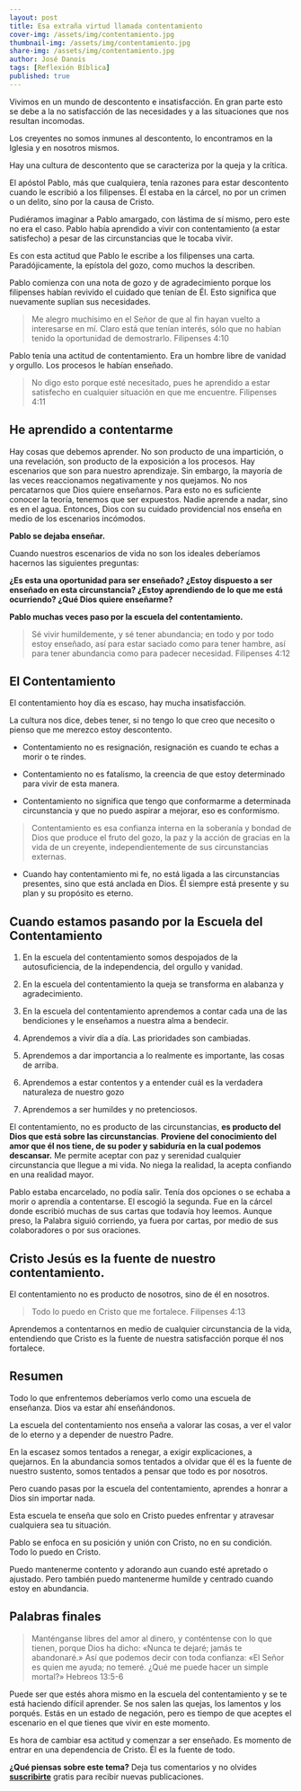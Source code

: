 ```yaml
---
layout: post
title: Esa extraña virtud llamada contentamiento
cover-img: /assets/img/contentamiento.jpg
thumbnail-img: /assets/img/contentamiento.jpg
share-img: /assets/img/contentamiento.jpg
author: José Danois
tags: [Reflexión Bíblica] 
published: true
---
```

Vivimos en un mundo de descontento e insatisfacción. En gran parte esto se debe a la no satisfacción de las necesidades y a las situaciones que nos resultan incomodas.

Los creyentes no somos inmunes al descontento, lo encontramos en la Iglesia y en nosotros mismos.

Hay una cultura de descontento que se caracteriza por la queja y la crítica.

El apóstol Pablo, más que cualquiera, tenía razones para estar descontento cuando le escribió a los filipenses. Él estaba en la cárcel, no por un crimen o un delito, sino por la causa de Cristo.

Pudiéramos imaginar a Pablo amargado, con lástima de sí mismo, pero este no era el caso. Pablo había aprendido a vivir con contentamiento (a estar satisfecho) a pesar de las circunstancias que le tocaba vivir.

Es con esta actitud que Pablo le escribe a los filipenses una carta. Paradójicamente, la epístola del gozo, como muchos la describen.

Pablo comienza con una nota de gozo y de agradecimiento porque los filipenses habían revivido el cuidado que tenían de Él. Esto significa que nuevamente suplían sus necesidades.

> Me alegro muchísimo en el Señor de que al fin hayan vuelto a interesarse en mí. Claro está que tenían interés, sólo que no habían tenido la oportunidad de demostrarlo. Filipenses 4:10

Pablo tenía una actitud de contentamiento. Era un hombre libre de vanidad y orgullo. Los procesos le habían enseñado.

> No digo esto porque esté necesitado, pues he aprendido a estar satisfecho en cualquier situación en que me encuentre. Filipenses 4:11

## **He aprendido a contentarme**

Hay cosas que debemos aprender. No son producto de una impartición, o una revelación, son producto de la exposición a los procesos. Hay escenarios que son para nuestro aprendizaje. Sin embargo, la mayoría de las veces reaccionamos negativamente y nos quejamos. No nos percatarnos que Dios quiere enseñarnos. Para esto no es suficiente conocer la teoría, tenemos que ser expuestos. Nadie aprende a nadar, sino es en el agua. Entonces, Dios con su cuidado providencial nos enseña en medio de los escenarios incómodos.

**Pablo se dejaba enseñar.**

Cuando nuestros escenarios de vida no son los ideales deberíamos hacernos las siguientes preguntas:

**¿Es esta una oportunidad para ser enseñado? ¿Estoy dispuesto a ser enseñado en esta circunstancia? ¿Estoy aprendiendo de lo que me está ocurriendo? ¿Qué Dios quiere enseñarme?**

**Pablo muchas veces paso por la escuela del contentamiento.**

> Sé vivir humildemente, y sé tener abundancia; en todo y por todo estoy enseñado, así para estar saciado como para tener hambre, así para tener abundancia como para padecer necesidad. Filipenses 4:12

## **El Contentamiento**

El contentamiento hoy día es escaso, hay mucha insatisfacción.

La cultura nos dice, debes tener, si no tengo lo que creo que necesito o pienso que me merezco estoy descontento.

-   Contentamiento no es resignación, resignación es cuando te echas a morir o te rindes.
    
-   Contentamiento no es fatalismo, la creencia de que estoy determinado para vivir de esta manera.
    
-   Contentamiento no significa que tengo que conformarme a determinada circunstancia y que no puedo aspirar a mejorar, eso es conformismo.
    
>Contentamiento es esa confianza interna en la soberanía y bondad de Dios que produce el fruto del gozo, la paz y la acción de gracias en la vida de un creyente, independientemente de sus circunstancias externas.
    
-   Cuando hay contentamiento mi fe, no está ligada a las circunstancias presentes, sino que está anclada en Dios. Él siempre está presente y su plan y su propósito es eterno.
    

## Cuando estamos pasando por la Escuela del Contentamiento

1.  En la escuela del contentamiento somos despojados de la autosuficiencia, de la independencia, del orgullo y vanidad.
    
2.  En la escuela del contentamiento la queja se transforma en alabanza y agradecimiento.
    
3.  En la escuela del contentamiento aprendemos a contar cada una de las bendiciones y le enseñamos a nuestra alma a bendecir.
    
4.  Aprendemos a vivir día a día. Las prioridades son cambiadas.
    
5.  Aprendemos a dar importancia a lo realmente es importante, las cosas de arriba.
    
6.  Aprendemos a estar contentos y a entender cuál es la verdadera naturaleza de nuestro gozo
    
7.  Aprendemos a ser humildes y no pretenciosos.
    

El contentamiento, no es producto de las circunstancias, **es producto del Dios que está sobre las circunstancias**. **Proviene del conocimiento del amor que él nos tiene, de su poder y sabiduría en la cual podemos descansar.** Me permite aceptar con paz y serenidad cualquier circunstancia que llegue a mi vida. No niega la realidad, la acepta confiando en una realidad mayor.

Pablo estaba encarcelado, no podía salir. Tenía dos opciones o se echaba a morir o aprendía a contentarse. El escogió la segunda. Fue en la cárcel donde escribió muchas de sus cartas que todavía hoy leemos. Aunque preso, la Palabra siguió corriendo, ya fuera por cartas, por medio de sus colaboradores o por sus oraciones.

## **Cristo Jesús es la fuente de nuestro contentamiento.**

El contentamiento no es producto de nosotros, sino de él en nosotros.

> Todo lo puedo en Cristo que me fortalece. Filipenses 4:13

Aprendemos a contentarnos en medio de cualquier circunstancia de la vida, entendiendo que Cristo es la fuente de nuestra satisfacción porque él nos fortalece.

## **Resumen**

Todo lo que enfrentemos deberíamos verlo como una escuela de enseñanza. Dios va estar ahí enseñándonos.

La escuela del contentamiento nos enseña a valorar las cosas, a ver el valor de lo eterno y a depender de nuestro Padre.

En la escasez somos tentados a renegar, a exigir explicaciones, a quejarnos. En la abundancia somos tentados a olvidar que él es la fuente de nuestro sustento, somos tentados a pensar que todo es por nosotros.

Pero cuando pasas por la escuela del contentamiento, aprendes a honrar a Dios sin importar nada.

Esta escuela te enseña que solo en Cristo puedes enfrentar y atravesar cualquiera sea tu situación.

Pablo se enfoca en su posición y unión con Cristo, no en su condición. Todo lo puedo en Cristo.

Puedo mantenerme contento y adorando aun cuando esté apretado o ajustado. Pero también puedo mantenerme humilde y centrado cuando estoy en abundancia.

## **Palabras finales**

> Manténganse libres del amor al dinero, y conténtense con lo que tienen, porque Dios ha dicho: «Nunca te dejaré; jamás te abandonaré.» Así que podemos decir con toda confianza: «El Señor es quien me ayuda; no temeré. ¿Qué me puede hacer un simple mortal?» Hebreos 13:5-6

Puede ser que estés ahora mismo en la escuela del contentamiento y se te está haciendo difícil aprender. Se nos salen las quejas, los lamentos y los porqués. Estás en un estado de negación, pero es tiempo de que aceptes el escenario en el que tienes que vivir en este momento.

Es hora de cambiar esa actitud y comenzar a ser enseñado. Es momento de entrar en una dependencia de Cristo. Él es la fuente de todo.

**¿Qué piensas sobre este tema?** Deja tus comentarios y no olvides **[suscribirte](https://www.feedio.co/@jdanois)** gratis para recibir nuevas publicaciones.
<!--stackedit_data:
eyJoaXN0b3J5IjpbLTI0NTM1OTE5OV19
-->